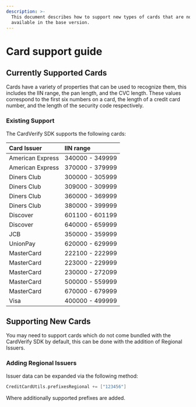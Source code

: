 ```yaml
---
description: >-
  This document describes how to support new types of cards that are not
  available in the base version.
---
```


# Card support guide

## Currently Supported Cards

Cards have a variety of properties that can be used to recognize them, this includes the IIN range, the pan length, and the CVC length. These values correspond to the first six numbers on a card, the length of a credit card number, and the length of the security code respectively.

### Existing Support

The CardVerify SDK supports the following cards:

| Card Issuer | IIN range |
| :--- | :--- |
| American Express | 340000 - 349999 |
| American Express | 370000 - 379999 |
| Diners Club | 300000 - 305999 |
| Diners Club | 309000 - 309999 |
| Diners Club | 360000 - 369999 |
| Diners Club | 380000 - 399999 |
| Discover | 601100 - 601199 |
| Discover | 640000 - 659999 |
| JCB | 350000 - 359999 |
| UnionPay | 620000 - 629999 |
| MasterCard | 222100 - 222999 |
| MasterCard | 223000 - 229999 |
| MasterCard | 230000 - 272099 |
| MasterCard | 500000 - 559999 |
| MasterCard | 670000 - 679999 |
| Visa | 400000 - 499999 |

## Supporting New Cards

You may need to support cards which do not come bundled with the CardVerify SDK by default, this can be done with the addition of Regional Issuers.

### Adding Regional Issuers

Issuer data can be expanded via the following method:

```kotlin
CreditCardUtils.prefixesRegional += ["123456"]
```

Where additionally supported prefixes are added.

